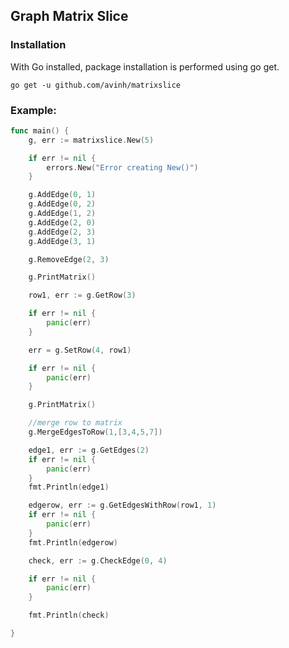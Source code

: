 ## Graph Matrix Slice

### Installation
With Go installed, package installation is performed using go get.

```
go get -u github.com/avinh/matrixslice
```

### Example:

``` Go
func main() {
	g, err := matrixslice.New(5)

	if err != nil {
		errors.New("Error creating New()")
	}

	g.AddEdge(0, 1)
	g.AddEdge(0, 2)
	g.AddEdge(1, 2)
	g.AddEdge(2, 0)
	g.AddEdge(2, 3)
	g.AddEdge(3, 1)

	g.RemoveEdge(2, 3)

	g.PrintMatrix()

	row1, err := g.GetRow(3)

	if err != nil {
		panic(err)
	}

	err = g.SetRow(4, row1)

	if err != nil {
		panic(err)
	}

	g.PrintMatrix()

	//merge row to matrix
	g.MergeEdgesToRow(1,[3,4,5,7])

	edge1, err := g.GetEdges(2)
	if err != nil {
		panic(err)
	}
	fmt.Println(edge1)

	edgerow, err := g.GetEdgesWithRow(row1, 1)
	if err != nil {
		panic(err)
	}
	fmt.Println(edgerow)

	check, err := g.CheckEdge(0, 4)

	if err != nil {
		panic(err)
	}

	fmt.Println(check)

}
```
